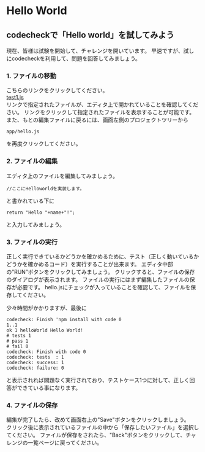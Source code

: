 # Hello World
## codecheckで「Hello world」を試してみよう

現在、皆様は試験を開始して、チャレンジを開いています。
早速ですが、試しにcodecheckを利用して、問題を回答してみましょう。

### 1. ファイルの移動
こちらのリンクをクリックしてください。  
[test1.js](test/test1.js)  
リンクで指定されたファイルが、エディタ上で開かれていることを確認してください。
リンクをクリックして指定されたファイルを表示することが可能です。
また、もとの編集ファイルに戻るには、画面左側のプロジェクトツリーから
```
app/hello.js
```
を再度クリックしてください。


### 2. ファイルの編集
エディタ上のファイルを編集してみましょう。  
```
//ここにHelloworldを実装します。
```
と書かれている下に
```
return "Hello "+name+"!";
```
と入力してみましょう。

### 3. ファイルの実行
正しく実行できているかどうかを確かめるために、テスト（正しく動いているかどうかを確かめるコード）を実行することが出来ます。
エディタ中部の”RUN”ボタンをクリックしてみましょう。
クリックすると、ファイルの保存のダイアログが表示されます。 ファイルの実行にはまず編集したファイルの保存が必要です。
hello.jsにチェックが入っていることを確認して、ファイルを保存してください。

少々時間がかかりますが、最後に
```
codecheck: Finish 'npm install with code 0
1..1
ok 1 helloWorld Hello World!
# tests 1
# pass 1
# fail 0
codecheck: Finish with code 0
codecheck: tests  : 1
codecheck: success: 1
codecheck: failure: 0
```
と表示されれば問題なく実行されており、テストケース1つに対して、正しく回答ができている事になります。

### 4. ファイルの保存
編集が完了したら、改めて画面右上の"Save"ボタンをクリックしましょう。  
クリック後に表示されているファイルの中から「保存したいファイル」を選択してください。
ファイルが保存をされたら、"Back"ボタンをクリックして、チャレンジの一覧ページに戻ってください。
